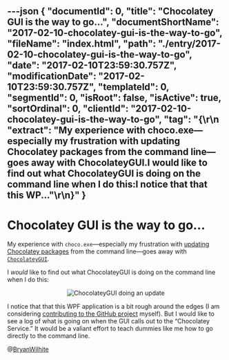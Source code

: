 ---json
{
  "documentId": 0,
  "title": "Chocolatey GUI is the way to go…",
  "documentShortName": "2017-02-10-chocolatey-gui-is-the-way-to-go",
  "fileName": "index.html",
  "path": "./entry/2017-02-10-chocolatey-gui-is-the-way-to-go",
  "date": "2017-02-10T23:59:30.757Z",
  "modificationDate": "2017-02-10T23:59:30.757Z",
  "templateId": 0,
  "segmentId": 0,
  "isRoot": false,
  "isActive": true,
  "sortOrdinal": 0,
  "clientId": "2017-02-10-chocolatey-gui-is-the-way-to-go",
  "tag": "{\r\n  \"extract\": \"My experience with choco.exe—especially my frustration with updating Chocolatey packages from the command line—goes away with ChocolateyGUI.I would like to find out what ChocolateyGUI is doing on the command line when I do this:I notice that that this WP...\"\r\n}"
}
---

# Chocolatey GUI is the way to go…

My experience with `choco.exe`—especially my frustration with [updating Chocolatey packages](http://songhayblog.azurewebsites.net/entry/installed-choco-exe-on-the-azure-vm) from the command line—goes away with [`ChocolateyGUI`](https://chocolatey.org/packages/ChocolateyGUI).

I *would* like to find out what ChocolateyGUI is doing on the command line when I do this:

<div style="text-align:center">

<img src="https://farm3.staticflickr.com/2030/32013324403_24d4c9f869_o_d.png" alt="ChocolateyGUI doing an update" title="!*m82">

</div>

I notice that that this WPF application is a bit rough around the edges (I am considering [contributing to the GitHub project](https://github.com/chocolatey/ChocolateyGUI) myself). But I would like to see a log of what is going on when the GUI calls out to the “Chocolatey Service.” It would be a valiant effort to teach dummies like me how to go directly to the command line.

@[BryanWilhite](https://twitter.com/BryanWilhite)
